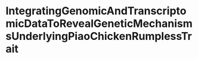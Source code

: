 # IntegratingGenomicAndTranscriptomicDataToRevealGeneticMechanismsUnderlyingPiaoChickenRumplessTrait
